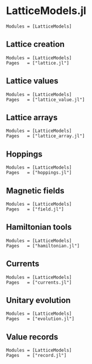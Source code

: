# LatticeModels.jl

```@index
Modules = [LatticeModels]
```

## Lattice creation

```@autodocs
Modules = [LatticeModels]
Pages   = ["lattice.jl"]
```

## Lattice values

```@autodocs
Modules = [LatticeModels]
Pages   = ["lattice_value.jl"]
```

## Lattice arrays

```@autodocs
Modules = [LatticeModels]
Pages   = ["lattice_array.jl"]
```

## Hoppings

```@autodocs
Modules = [LatticeModels]
Pages   = ["hoppings.jl"]
```

## Magnetic fields

```@autodocs
Modules = [LatticeModels]
Pages   = ["field.jl"]
```

## Hamiltonian tools

```@autodocs
Modules = [LatticeModels]
Pages   = ["hamiltonian.jl"]
```

## Currents

```@autodocs
Modules = [LatticeModels]
Pages   = ["currents.jl"]
```

## Unitary evolution

```@autodocs
Modules = [LatticeModels]
Pages   = ["evolution.jl"]
```

## Value records

```@autodocs
Modules = [LatticeModels]
Pages   = ["record.jl"]
```
